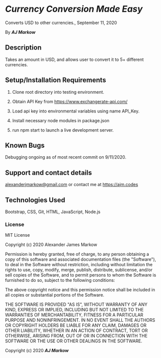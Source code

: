 # _Currency Conversion Made Easy_

Converts USD to other currencies., September 11, 2020

By **_AJ Markow_**

## Description

Takes an amount in USD, and allows user to convert it to 5+ different currencies.

## Setup/Installation Requirements

1. Clone root directory into testing environment.
2. Obtain API Key from <https://www.exchangerate-api.com/>
3. Load api key into environmental variables using name API_Key.
4. Install necessary node modules in package.json

5. run npm start to launch a live development server.

## Known Bugs

Debugging ongoing as of most recent commit on 9/11/2020.

## Support and contact details

alexanderjmarkow@gmail.com or contact me at <https://ajm.codes>

## Technologies Used

Bootstrap, CSS, Git, HTML, JavaScript, Node.js

### License

MIT License

Copyright (c) 2020 Alexander James Markow

Permission is hereby granted, free of charge, to any person obtaining a copy
of this software and associated documentation files (the "Software"), to deal
in the Software without restriction, including without limitation the rights
to use, copy, modify, merge, publish, distribute, sublicense, and/or sell
copies of the Software, and to permit persons to whom the Software is
furnished to do so, subject to the following conditions:

The above copyright notice and this permission notice shall be included in all
copies or substantial portions of the Software.

THE SOFTWARE IS PROVIDED "AS IS", WITHOUT WARRANTY OF ANY KIND, EXPRESS OR
IMPLIED, INCLUDING BUT NOT LIMITED TO THE WARRANTIES OF MERCHANTABILITY,
FITNESS FOR A PARTICULAR PURPOSE AND NONINFRINGEMENT. IN NO EVENT SHALL THE
AUTHORS OR COPYRIGHT HOLDERS BE LIABLE FOR ANY CLAIM, DAMAGES OR OTHER
LIABILITY, WHETHER IN AN ACTION OF CONTRACT, TORT OR OTHERWISE, ARISING FROM,
OUT OF OR IN CONNECTION WITH THE SOFTWARE OR THE USE OR OTHER DEALINGS IN THE
SOFTWARE.

Copyright (c) 2020 **_AJ Markow_**
